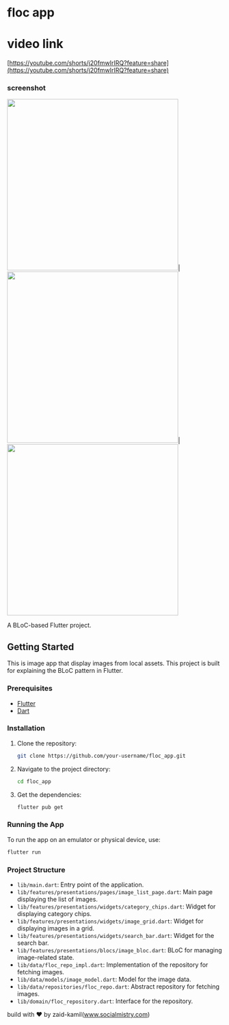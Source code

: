 
# floc app

# video link

[https://youtube.com/shorts/j20fmwIrIRQ?feature=share](https://youtube.com/shorts/j20fmwIrIRQ?feature=share)

### screenshot 
<img src="screenshots/list.png" width="400"/>|<img src="screenshots/search.png" width="400"/>|<img src="screenshots/view.png" width="400"/>

A BLoC-based Flutter project.

## Getting Started

This is image app that display images from local assets. This project is built for explaining the BLoC pattern in Flutter.

### Prerequisites

- [Flutter](https://flutter.dev/docs/get-started/install)
- [Dart](https://dart.dev/get-dart)

### Installation

1. Clone the repository:
   ```sh
   git clone https://github.com/your-username/floc_app.git
   ```
2. Navigate to the project directory:
   ```sh
   cd floc_app
   ```
3. Get the dependencies:
   ```sh
   flutter pub get
   ```

### Running the App

To run the app on an emulator or physical device, use:
```sh
flutter run
```

### Project Structure

- `lib/main.dart`: Entry point of the application.
- `lib/features/presentations/pages/image_list_page.dart`: Main page displaying the list of images.
- `lib/features/presentations/widgets/category_chips.dart`: Widget for displaying category chips.
- `lib/features/presentations/widgets/image_grid.dart`: Widget for displaying images in a grid.
- `lib/features/presentations/widgets/search_bar.dart`: Widget for the search bar.
- `lib/features/presentations/blocs/image_bloc.dart`: BLoC for managing image-related state.
- `lib/data/floc_repo_impl.dart`: Implementation of the repository for fetching images.
- `lib/data/models/image_model.dart`: Model for the image data.
- `lib/data/repositories/floc_repo.dart`: Abstract repository for fetching images.
- `lib/domain/floc_repository.dart`: Interface for the repository.

build with ❤️ by zaid-kamil(www.socialmistry.com)